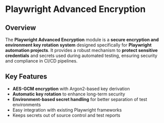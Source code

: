 # Playwright Advanced Encryption

## Overview

The **Playwright Advanced Encryption** module is a **secure encryption and environment key rotation system** designed specifically for **Playwright automation projects**.
It provides a robust mechanism to **protect sensitive credentials** and secrets used during automated testing, ensuring security and compliance in CI/CD pipelines.

## Key Features

* **AES-GCM encryption** with Argon2-based key derivation
* **Automatic key rotation** to enhance long-term security
* **Environment-based secret handling** for better separation of test environments
* Easy integration with existing Playwright frameworks
* Keeps secrets out of source control and test reports